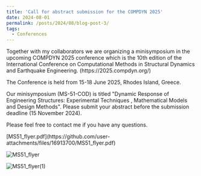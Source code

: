 ```yaml
---
title: 'Call for abstract submission for the COMPDYN 2025'
date: 2024-08-01
permalink: /posts/2024/08/blog-post-3/
tags:
  - Conferences
---
```


<p>Together with my collaborators we are organizing a minisymposium 
in the upcoming COMPDYN 2025 conference which is the 10th edition of 
the International Conference on 
Computational Methods in Structural Dynamics and Earthquake Engineering. 
(https://2025.compdyn.org/) </p>

<p>The Conference is held from 15-18 June 2025, Rhodes Island, Greece.</p>

<p>Our minisymposium (MS-51-COD) is titled
 "Dynamic Response of Engineering Structures: Experimental Techniques
 , Mathematical Models and Design Methods". Please submit your abstract
 before the submission deadline (15 November 2024).</p>
 
 <p>Please feel free to contact me if you have any questions. </p>

 <p>[MS51_flyer.pdf](https://github.com/user-attachments/files/16913700/MS51_flyer.pdf)</p>

![MS51_flyer](https://github.com/user-attachments/assets/9e39df6b-4259-459d-a8cf-449b232bd63c)

 
![MS51_flyer(1)](https://github.com/user-attachments/assets/210ac81f-bec9-44d7-81f7-f312e36c7a88)
